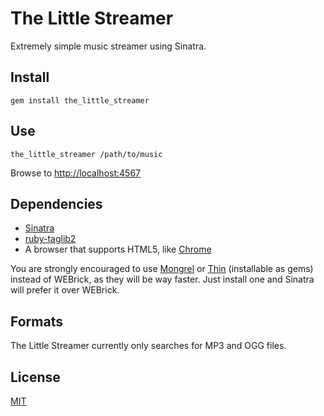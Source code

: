 # The Little Streamer

Extremely simple music streamer using Sinatra.

## Install

    gem install the_little_streamer

## Use

    the_little_streamer /path/to/music

Browse to [http://localhost:4567](http://localhost:4567)

## Dependencies

 * [Sinatra](http://www.sinatrarb.com/)
 * [ruby-taglib2](https://github.com/rumblehq/ruby-taglib2)
 * A browser that supports HTML5, like [Chrome](http://www.google.com/chrome/)

You are strongly encouraged to use [Mongrel](https://github.com/fauna/mongrel) or [Thin](http://code.macournoyer.com/thin/) (installable as gems) instead of WEBrick, as they will be way faster. Just install one and Sinatra will prefer it over WEBrick.

## Formats

The Little Streamer currently only searches for MP3 and OGG files.

## License

[MIT](http://www.opensource.org/licenses/mit-license.php)
